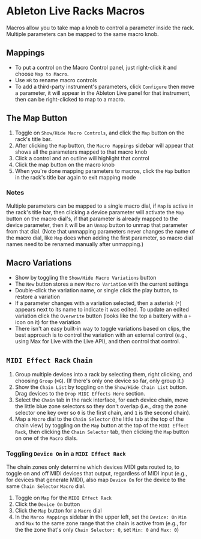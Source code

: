 # Ableton Live Racks Macros

Macros allow you to take map a knob to control a parameter inside the rack. Multiple parameters can be mapped to the same macro knob.

## Mappings

- To put a control on the Macro Control panel, just right-click it and choose `Map to Macro`.
- Use `⌘R` to rename macro controls
- To add a third-party instrument's parameters, click `Configure` then move a parameter, it will appear in the Ableton Live panel for that instrument, then can be right-clicked to map to a macro.

## The Map Button

1. Toggle on `Show/Hide Macro Controls`, and click the `Map` button on the rack's title bar.
2. After clicking the `Map` button, the `Macro Mappings` sidebar will appear that shows all the parameters mapped to that macro knob
3. Click a control and an outline will highlight that control
4. Click the map button on the macro knob
5. When you're done mapping parameters to macros, click the `Map` button in the rack's title bar again to exit mapping mode

### Notes

Multiple parameters can be mapped to a single macro dial, if `Map` is active in the rack's title bar, then clicking a device parameter will activate the `Map` button on the macro dial's, if that parameter is already mapped to the device parameter, then it will be an `Unmap` button to unmap that parameter from that dial. (Note that unmapping parameters never changes the name of the macro dial, like `Map` does when adding the first parameter, so macro dial names need to be renamed manually after unmapping.)

## Macro Variations

- Show by toggling the `Show/Hide Macro Variations` button
- The `New` button stores a new `Macro Variation` with the current settings
- Double-click the variation name, or single click the play button, to restore a variation
- If a parameter changes with a variation selected, then a asterisk (`*`) appears next to its name to indicate it was edited. To update an edited variation click the `Overwrite` button (looks like the top a battery with a `+` icon on it) for the variation
- There isn't an easy built-in way to toggle variations based on clips, the best approach is to control the variation with an external control (e.g., using Max for Live with the Live API), and then control that control.

## `MIDI Effect Rack` `Chain`

1. Group multiple devices into a rack by selecting them, right clicking, and choosing `Group` (`⌘G`). (If there's only one device so far, only group it.)
2. Show the `Chain List` by toggling on the `Show/Hide Chain List` button. Drag devices to the `Drop MIDI Effects Here` section.
3. Select the `Chain` tab in the rack interface, for each device chain, move the little blue zone selectors so they don't overlap (i.e., drag the zone selector one key over so `0` is the first chain, and `1` is the second chain).
4. Map a `Macro` dial to the `Chain Selector` (the little tab at the top of the chain view) by toggling on the `Map` button at the top of the `MIDI Effect Rack`, then clicking the `Chain Selector` tab, then clicking the `Map` button on one of the `Macro` dials.

### Toggling `Device On` in a `MIDI Effect Rack`

The chain zones only determine which devices MIDI gets routed to, to toggle on and off MIDI devices that output, regardless of MIDI input (e.g., for devices that generate MIDI), also map `Device On` for the device to the same `Chain Selector` `Macro` dial.

1. Toggle on `Map` for the `MIDI Effect Rack`
2. Click the `Device On` button
3. Click the `Map` button for a `Macro` dial
3. In the `Marco Mappings` sidebar in the upper left, set the `Device: On` `Min` and `Max` to the same zone range that the chain is active from (e.g., for the the zone that's only `Chain Selector: 0`, set `Min: 0` and `Max: 0`)

